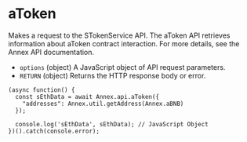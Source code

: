 # aToken

Makes a request to the STokenService API. The aToken API retrieves information about aToken contract interaction. For more details, see the Annex API documentation.

* `options` \(object\) A JavaScript object of API request parameters.
* `RETURN` \(object\) Returns the HTTP response body or error.

```text
(async function() {
  const sEthData = await Annex.api.aToken({
    "addresses": Annex.util.getAddress(Annex.aBNB)
  });

  console.log('sEthData', sEthData); // JavaScript Object
})().catch(console.error);
```

